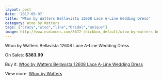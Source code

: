 ```yaml
---
layout: post
date: '2017-05-07'
title: "Wtoo by Watters Bellavista 12608 Lace A-Line Wedding Dress"
category: Wtoo by Watters
tags: ["crazy","wtoo","line","bridal","unique"]
image: http://www.eudances.com/8672-thickbox_default/wtoo-by-watters-bellavista-12608-lace-a-line-wedding-dress.jpg
---
```

Wtoo by Watters Bellavista 12608 Lace A-Line Wedding Dress

On Sales: **$383.99**
<a href="https://www.eudances.com/en/wtoo-by-watters/2935-wtoo-by-watters-bellavista-12608-lace-a-line-wedding-dress.html"><amp-img layout="responsive" width="600" height="600" src="//www.eudances.com/8672-thickbox_default/wtoo-by-watters-bellavista-12608-lace-a-line-wedding-dress.jpg" alt="Wtoo by Watters Bellavista 12608 Lace A-Line Wedding Dress 0" /></a>
<a href="https://www.eudances.com/en/wtoo-by-watters/2935-wtoo-by-watters-bellavista-12608-lace-a-line-wedding-dress.html"><amp-img layout="responsive" width="600" height="600" src="//www.eudances.com/8674-thickbox_default/wtoo-by-watters-bellavista-12608-lace-a-line-wedding-dress.jpg" alt="Wtoo by Watters Bellavista 12608 Lace A-Line Wedding Dress 1" /></a>
<a href="https://www.eudances.com/en/wtoo-by-watters/2935-wtoo-by-watters-bellavista-12608-lace-a-line-wedding-dress.html"><amp-img layout="responsive" width="600" height="600" src="//www.eudances.com/8673-thickbox_default/wtoo-by-watters-bellavista-12608-lace-a-line-wedding-dress.jpg" alt="Wtoo by Watters Bellavista 12608 Lace A-Line Wedding Dress 2" /></a>

Buy it: [Wtoo by Watters Bellavista 12608 Lace A-Line Wedding Dress](https://www.eudances.com/en/wtoo-by-watters/2935-wtoo-by-watters-bellavista-12608-lace-a-line-wedding-dress.html "Wtoo by Watters Bellavista 12608 Lace A-Line Wedding Dress")

View more: [Wtoo by Watters](https://www.eudances.com/en/49-wtoo-by-watters "Wtoo by Watters")
